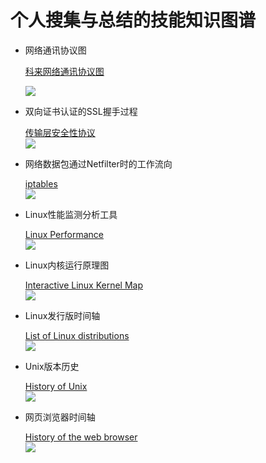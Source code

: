 # 个人搜集与总结的技能知识图谱

- 网络通讯协议图

    [科来网络通讯协议图](http://www.colasoft.com.cn/download/protocols_map.php)  
    <!-- ![](http://www.colasoft.com.cn/wp-content/uploads/2016/06/colasoft-protocol-map1-2019-1-1280x836.png) -->
    ![](http://www.colasoft.com.cn/wp-content/uploads/2020/05/%E5%8D%8F%E8%AE%AE%E5%9B%BE_20200526094220-1280x833.jpg)

- 双向证书认证的SSL握手过程

    [传输层安全性协议](https://zh.wikipedia.org/wiki/%E5%82%B3%E8%BC%B8%E5%B1%A4%E5%AE%89%E5%85%A8%E6%80%A7%E5%8D%94%E5%AE%9A)  
    ![](https://upload.wikimedia.org/wikipedia/commons/a/ae/SSL_handshake_with_two_way_authentication_with_certificates.svg)

- 网络数据包通过Netfilter时的工作流向

    [iptables](https://zh.wikipedia.org/wiki/Iptables)  
    ![](https://upload.wikimedia.org/wikipedia/commons/3/37/Netfilter-packet-flow.svg)

- Linux性能监测分析工具

    [Linux Performance](http://www.brendangregg.com/linuxperf.html)  
    ![](http://www.brendangregg.com/Perf/linux_observability_tools.png)

- Linux内核运行原理图

    [Interactive Linux Kernel Map](http://makelinux.net/kernel_map/)  
    ![](http://makelinux.net/kernel_map/LKM3_2048.png)

- Linux发行版时间轴

    [List of Linux distributions](https://en.wikipedia.org/wiki/List_of_Linux_distributions)  
    ![](https://upload.wikimedia.org/wikipedia/commons/1/1b/Linux_Distribution_Timeline.svg)

- Unix版本历史

    [History of Unix](https://en.wikipedia.org/wiki/History_of_Unix)  
    ![](https://upload.wikimedia.org/wikipedia/commons/7/77/Unix_history-simple.svg)

- 网页浏览器时间轴

    [History of the web browser](https://en.wikipedia.org/wiki/History_of_the_web_browser)  
    ![](https://upload.wikimedia.org/wikipedia/commons/7/74/Timeline_of_web_browsers.svg)
